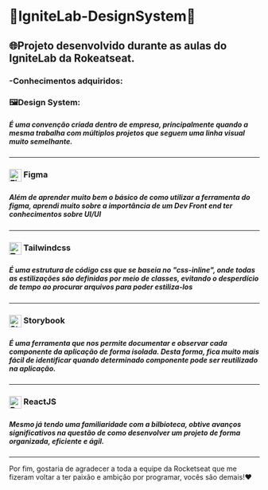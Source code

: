 <h1>🚀IgniteLab-DesignSystem🚀</h1>
<h2>🌐Projeto desenvolvido durante as aulas do IgniteLab da Rokeatseat.</h2>


<h3>-Conhecimentos adquiridos:</h2>

<div><h3>🖼️Design System:</h3><h5>É uma convenção criada dentro de empresa, principalmente quando a mesma trabalha com múltiplos projetos que seguem uma linha visual muito semelhante.</h5></div>

<hr>
<div><h3><img align="center" height="25" width="25" alt="Figma" src="https://www.vectorlogo.zone/logos/figma/figma-icon.svg"> Figma<h3> <h5>Além de aprender muito bem o básico de como utilizar a ferramenta do figma, aprendi muito sobre a importância de um Dev Front end ter conhecimentos sobre UI/UI</h5></div>
<hr>
<div><h3><img align="center" height="25" width="25" alt="Tailwindcss" src="https://tailwindcss.com/_next/static/media/tailwindcss-mark.79614a5f61617ba49a0891494521226b.svg"> Tailwindcss<h3> <h5>É uma estrutura de código css que se baseia no "css-inline", onde todas as estilizações são definidas por meio de classes, evitando o desperdício de tempo ao procurar arquivos para poder estiliza-los</h5></div>
<hr>
<div><h3><img align="center" height="25" width="25" alt="Storybook" src="https://iconape.com/wp-content/files/qa/371510/svg/371510.svg"> Storybook<h3> <h5>É uma ferramenta que nos permite documentar e observar cada componente da aplicação de forma isolada. Desta forma, fica muito mais fácil de identificar quando determinado componente pode ser reutilizado na aplicação.</h5></div>
<hr>
<div><h3><img align="center" height="25" width="25" alt="ReactJS" src="https://upload.wikimedia.org/wikipedia/commons/a/a7/React-icon.svg"> ReactJS<h3> <h5>Mesmo já tendo uma familiaridade com a bilbioteca, obtive avanços significativos na questão de como desenvolver um projeto de forma organizada, eficiente e ágil.</h5></div>
<hr>
  
Por fim, gostaria de agradecer a toda a equipe da Rocketseat que me fizeram voltar a ter paixão e ambição por programar, vocês são demais!❤️
